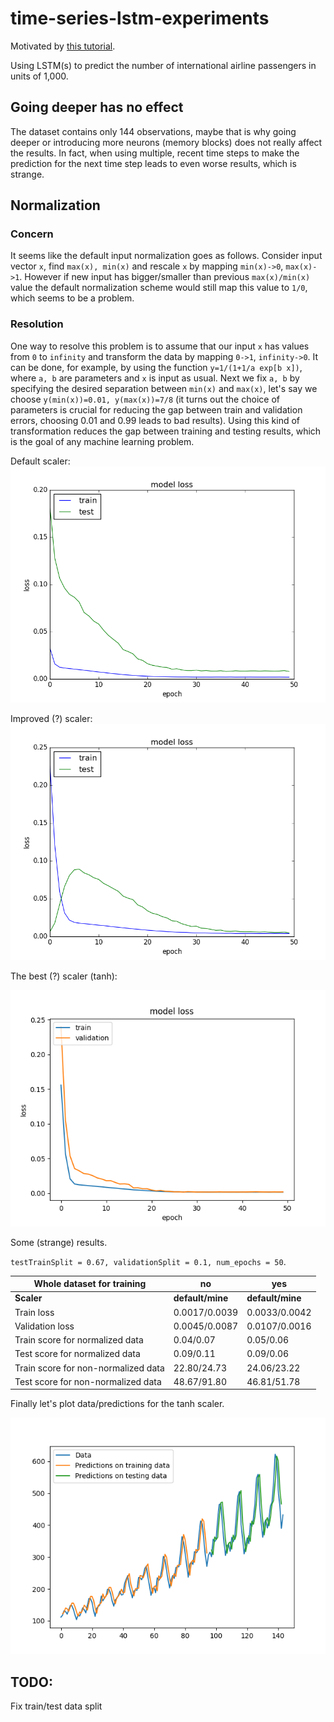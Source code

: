 # time-series-lstm-experiments

Motivated by [this tutorial](http://machinelearningmastery.com/time-series-prediction-lstm-recurrent-neural-networks-python-keras/).

Using LSTM(s) to predict the number of international airline passengers in units of 1,000. 

## Going deeper has no effect

The dataset contains only 144 observations, maybe that is why going deeper or introducing more neurons (memory blocks) does not really affect the results. In fact, when using multiple, recent time steps to make the prediction for the next time step leads to even worse results, which is strange.

## Normalization
### Concern
It seems like the default input normalization goes as follows. Consider input vector `x`, find `max(x), min(x)` and rescale `x` by mapping `min(x)->0`, `max(x)->1`. However if new input has bigger/smaller than previous `max(x)/min(x)` value the default normalization scheme would still map this value to `1/0`, which seems to be a problem. 
### Resolution
One way to resolve this problem is to assume that our input `x` has values from `0` to `infinity` and transform the data by mapping `0->1`, `infinity->0`. It can be done, for example, by using the function `y=1/(1+1/a exp[b x])`, where `a, b` are parameters and `x` is input as usual. Next we fix `a, b` by specifying the desired separation between `min(x)` and `max(x)`, let's say we choose `y(min(x))=0.01, y(max(x))=7/8` (it turns out the choice of parameters is crucial for reducing the gap between train and validation errors, choosing 0.01 and 0.99 leads to bad results). Using this kind of transformation reduces the gap between training and testing results, which is the goal of any machine learning problem. 

Default scaler: 
![Default scaler](https://github.com/g3n1uss/time-series-lstm-experiments/blob/master/pics/LearningCurveDefaultScaler.png)

Improved (?) scaler: 
![Improved scaler](https://github.com/g3n1uss/time-series-lstm-experiments/blob/master/pics/LearningCurveMyScaler.png)

The best (?) scaler (tanh): 

![Tanh scaler](https://github.com/g3n1uss/time-series-lstm-experiments/blob/master/pics/LearningCurveTanhScaler.png)

Some (strange) results.

`testTrainSplit = 0.67, validationSplit = 0.1, num_epochs = 50`. 

|  Whole dataset for training | no | yes |
| --- | --- | ---|
|  **Scaler**         | **default/mine** | **default/mine** | 
| Train loss | 0.0017/0.0039 | 0.0033/0.0042 |
| Validation loss | 0.0045/0.0087 | 0.0107/0.0016 |
| Train score for normalized data | 0.04/0.07 | 0.05/0.06 |
| Test score for normalized data | 0.09/0.11 | 0.09/0.06 |
| Train score for non-normalized data | 22.80/24.73 | 24.06/23.22 |
| Test score for non-normalized data | 48.67/91.80 | 46.81/51.78 |

Finally let's plot data/predictions for the tanh scaler.

![](https://github.com/g3n1uss/time-series-lstm-experiments/blob/master/pics/TanhScaler.png)

## TODO:
Fix train/test data split
